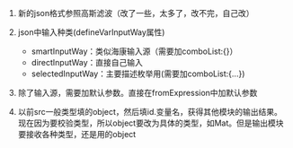 1. 新的json格式参照高斯滤波（改了一些，太多了，改不完，自己改）

2. json中输入种类(defineVarInputWay属性)

   - smartInputWay：类似海康输入源（需要加comboList:{}）
   - directInputWay：直接自己输入
   - selectedInputWay：主要描述枚举用(需要加comboList:{...})

3. 除了输入源，需要加默认参数。直接在fromExpression中加默认参数

4. 以前src一般类型填的object，然后填id.变量名，获得其他模块的输出结果。现在因为要校验类型，所以object要改为具体的类型，如Mat。但是输出模块要接收各种类型，还是用的object

    

    

